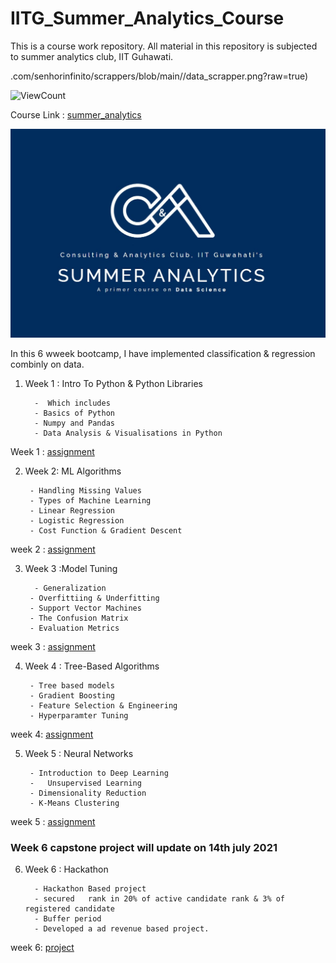 # IITG_Summer_Analytics_Course
This is a  course work repository. All material in this repository is subjected to summer analytics club, IIT Guhawati. 

.com/senhorinfinito/scrappers/blob/main//data_scrapper.png?raw=true)


![ViewCount](https://views.whatilearened.today/views/github/senhorinfinito/IITG_Summer_Analytics_Course.svg?cache=remove)


Course Link : [summer_analytics](http://iitg.ac.in/sa/caciitg/course/)

![photo](https://github.com/senhorinfinito/IITG_Summer_Analytics_Course/blob/main/summer_analytics_course_logo.jpg)

In this 6  wweek bootcamp, I have implemented classification &  regression combinly on data. 
1. Week 1  : Intro To Python & Python Libraries

         -  Which includes 
         - Basics of Python
         - Numpy and Pandas         
         - Data Analysis & Visualisations in Python

Week 1  : [assignment](https://github.com/senhorinfinito/IITG_Summer_Analytics_Course/blob/main/week%201/SA2021_W1_solutions.ipynb)

2. Week 2:  ML Algorithms

        - Handling Missing Values
        - Types of Machine Learning        
        - Linear Regression
        - Logistic Regression   
        - Cost Function & Gradient Descent

week 2 : [assignment](https://github.com/senhorinfinito/IITG_Summer_Analytics_Course/blob/main/week%202/SA2021_W2_solutions.ipynb)

3. Week 3 :Model Tuning

         - Generalization
        - Overfittiing & Underfitting
        - Support Vector Machines       
        - The Confusion Matrix       
        - Evaluation Metrics
        
week 3 : [assignment](https://github.com/senhorinfinito/IITG_Summer_Analytics_Course/blob/main/week%203/SA2021_W3_solutions.ipynb)

4. Week 4 : Tree-Based Algorithms
        
        - Tree based models     
        - Gradient Boosting       
        - Feature Selection & Engineering      
        - Hyperparamter Tuning

week 4: [assignment](https://github.com/senhorinfinito/IITG_Summer_Analytics_Course/blob/main/week%204/SA2021_W4_solutions.ipynb)

5. Week 5 : Neural Networks
      
        - Introduction to Deep Learning
        -   Unsupervised Learning     
        - Dimensionality Reduction
        - K-Means Clustering

week 5 : [assignment](https://github.com/senhorinfinito/IITG_Summer_Analytics_Course/blob/main/week%205/SA2021_W5/Logistic_Regression_with_a_Neural_Network_mindset.ipynb)

### Week 6 capstone project will update on 14th july 2021

6. Week 6 : Hackathon
     
         - Hackathon Based project 
         - secured   rank in 20% of active candidate rank & 3% of registered candidate
         - Buffer period
         - Developed a ad revenue based project. 


week 6: [project](https://github.com/senhorinfinito/IITG_Summer_Analytics_Course/blob/main/week%206/Hackthon_Project_id24561.ipynb) 
        

      
      
      
      
      
      
      
